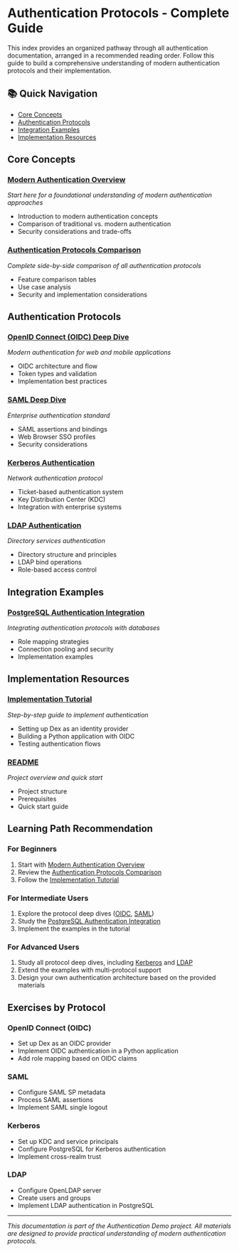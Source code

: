 # Authentication Protocols - Complete Guide

This index provides an organized pathway through all authentication documentation, arranged in a recommended reading order. Follow this guide to build a comprehensive understanding of modern authentication protocols and their implementation.

## 📚 Quick Navigation

- [Core Concepts](#core-concepts)
- [Authentication Protocols](#authentication-protocols)
- [Integration Examples](#integration-examples)
- [Implementation Resources](#implementation-resources)

## Core Concepts

### [Modern Authentication Overview](modern-authentication-overview.md)
*Start here for a foundational understanding of modern authentication approaches*
- Introduction to modern authentication concepts
- Comparison of traditional vs. modern authentication
- Security considerations and trade-offs

### [Authentication Protocols Comparison](authentication-protocols-comparison.md)
*Complete side-by-side comparison of all authentication protocols*
- Feature comparison tables
- Use case analysis
- Security and implementation considerations

## Authentication Protocols

### [OpenID Connect (OIDC) Deep Dive](oidc-deep-dive.md)
*Modern authentication for web and mobile applications*
- OIDC architecture and flow
- Token types and validation
- Implementation best practices

### [SAML Deep Dive](saml-deep-dive.md)
*Enterprise authentication standard*
- SAML assertions and bindings
- Web Browser SSO profiles
- Security considerations

### [Kerberos Authentication](kerberos-authentication.md)
*Network authentication protocol*
- Ticket-based authentication system
- Key Distribution Center (KDC)
- Integration with enterprise systems

### [LDAP Authentication](ldap-authentication.md)
*Directory services authentication*
- Directory structure and principles
- LDAP bind operations
- Role-based access control

## Integration Examples

### [PostgreSQL Authentication Integration](postgres-auth-integration.md)
*Integrating authentication protocols with databases*
- Role mapping strategies
- Connection pooling and security
- Implementation examples

## Implementation Resources

### [Implementation Tutorial](implementation-tutorial.md)
*Step-by-step guide to implement authentication*
- Setting up Dex as an identity provider
- Building a Python application with OIDC
- Testing authentication flows

### [README](README.md)
*Project overview and quick start*
- Project structure
- Prerequisites
- Quick start guide

## Learning Path Recommendation

### For Beginners
1. Start with [Modern Authentication Overview](modern-authentication-overview.md)
2. Review the [Authentication Protocols Comparison](authentication-protocols-comparison.md)
3. Follow the [Implementation Tutorial](implementation-tutorial.md)

### For Intermediate Users
1. Explore the protocol deep dives ([OIDC](oidc-deep-dive.md), [SAML](saml-deep-dive.md))
2. Study the [PostgreSQL Authentication Integration](postgres-auth-integration.md)
3. Implement the examples in the tutorial

### For Advanced Users
1. Study all protocol deep dives, including [Kerberos](kerberos-authentication.md) and [LDAP](ldap-authentication.md)
2. Extend the examples with multi-protocol support
3. Design your own authentication architecture based on the provided materials

## Exercises by Protocol

### OpenID Connect (OIDC)
- Set up Dex as an OIDC provider
- Implement OIDC authentication in a Python application
- Add role mapping based on OIDC claims

### SAML
- Configure SAML SP metadata
- Process SAML assertions
- Implement SAML single logout

### Kerberos
- Set up KDC and service principals
- Configure PostgreSQL for Kerberos authentication
- Implement cross-realm trust

### LDAP
- Configure OpenLDAP server
- Create users and groups
- Implement LDAP authentication in PostgreSQL

---

*This documentation is part of the Authentication Demo project. All materials are designed to provide practical understanding of modern authentication protocols.*
